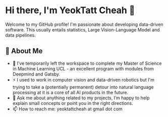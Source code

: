 # Hi there, I'm YeokTatt Cheah 👋

Welcome to my GitHub profile! I'm passionate about developing data-driven software. This usually entails statistics, Large Vision-Language Model and data pipelines.

## 🚀 About Me

- 🌱 I’ve temporarily left the workspace to complete my Master of Science in Machine Learning UCL - an excellent program with modules from Deepmind and Gatsby.
- ⚡ I used to work in computer vision and data-driven robotics but I'm trying to take a (potentially permanent) detour into natural language processing at it is a core of all AI products in the future.   
- 💬 Ask me about anything related to my projects, I’m happy to help explain small concepts or point you in the right directions.
- 📫 How to reach me: yeoktattcheah at gmail dot com
<!--
## 🛠️ Technologies & Tools

- Programming Languages: Python, C++, Javascript, MATLAB
- Tech 
- Web Development: HTML, CSS, Node.js
- Database Management: MySQL, 
- Version Control: Git, GitHub
- Others: Docker, Kubernetes, AWS, Azure
## 📈 GitHub Stats

![Yeok-c's GitHub stats](https://github-readme-stats.vercel.app/api?username=Yeok-c&show_icons=true&theme=radical)
![Yeok-c's GitHub stats](https://github-readme-stats.vercel.app/api?username=ytcheah-HKCLR&show_icons=true&theme=radical)
-->

<!--
## 📂 Projects

Here are some of the projects I’ve been working on:

### Project 1: [Project Name](https://github.com/Yeok-c/project-repo)
- Description: A brief description of what this project does.
- Technologies: List of technologies used.

### Project 2: [Project Name](https://github.com/Yeok-c/project-repo)
- Description: A brief description of what this project does.
- Technologies: List of technologies used.

Feel free to check out my repositories and leave a star if you find something interesting! 😊

---

Thanks for visiting my profile! Have a great day! 🚀
